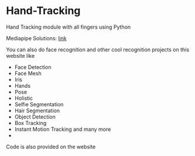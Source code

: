 # Hand-Tracking

Hand Tracking module with all fingers using Python

Mediapipe Solutions: [link](https://google.github.io/mediapipe/solutions/hands)

You can also do face recognition and other cool recognition projects on this website like

+ Face Detection
+ Face Mesh
+ Iris 
+ Hands
+ Pose
+ Holistic
+ Selfie Segmentation
+ Hair Segmentation
+ Object Detection
+ Box Tracking
+ Instant Motion Tracking and many more
+ 
Code is also provided on the website
